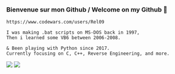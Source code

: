 ### Bienvenue sur mon Github / Welcome on my Github :fox_face:

```https://www.codewars.com/users/Rel09```
```
I was making .bat scripts on MS-DOS back in 1997,
Then i learned some VB6 between 2006-2008.

& Been playing with Python since 2017.
Currently focusing on C, C++, Reverse Engineering, and more.
```
 <img class="img" src="https://github-readme-stats.vercel.app/api/top-langs/?username=Rel09&theme=radical&layout=compact"/>
<img class="img" src="https://www.codewars.com/users/Rel09/badges/large" />


